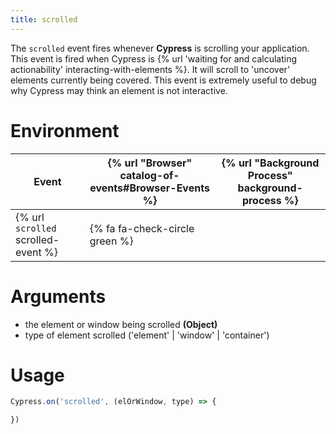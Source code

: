 ```yaml
---
title: scrolled
---
```


The `scrolled` event fires whenever **Cypress** is scrolling your application. This event is fired when Cypress is {% url 'waiting for and calculating actionability' interacting-with-elements %}. It will scroll to 'uncover' elements currently being covered. This event is extremely useful to debug why Cypress may think an element is not interactive.

# Environment

Event | {% url "Browser" catalog-of-events#Browser-Events %} | {% url "Background Process" background-process %}
--- | --- | ---
{% url `scrolled` scrolled-event %} | {% fa fa-check-circle green %} |

# Arguments

* the element or window being scrolled **(Object)**
* type of element scrolled ('element' | 'window' | 'container')

# Usage

```javascript
Cypress.on('scrolled', (elOrWindow, type) => {

})
```
